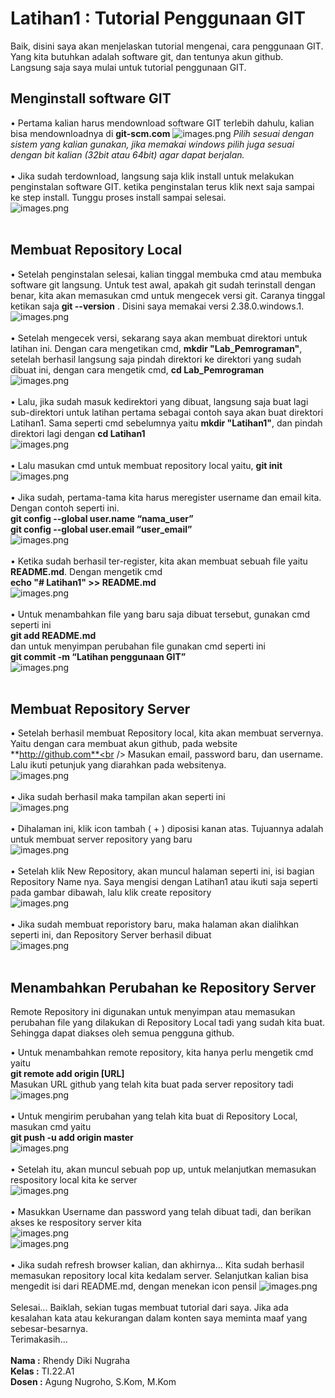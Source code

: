 # Latihan1 : Tutorial Penggunaan GIT
Baik, disini saya akan menjelaskan tutorial mengenai, cara penggunaan GIT. Yang kita butuhkan adalah software git, dan tentunya akun github. Langsung saja saya mulai untuk tutorial penggunaan GIT.

## Menginstall software GIT
• Pertama kalian harus mendownload software GIT terlebih dahulu, kalian bisa mendownloadnya di **git-scm.com**
![images.png](https://user-images.githubusercontent.com/115677376/196108566-074d323f-72f3-4759-ae6a-c3df9ba9e101.png)
*Pilih sesuai dengan sistem yang kalian gunakan, jika memakai windows pilih juga sesuai dengan bit kalian (32bit atau 64bit) agar dapat berjalan.*<br /><br />
• Jika sudah terdownload, langsung saja klik install untuk melakukan penginstalan software GIT. ketika penginstalan terus klik next saja sampai ke step install. Tunggu proses install sampai selesai.<br />
![images.png](https://user-images.githubusercontent.com/115677376/196108583-0ec83f0e-058a-41ae-9fe0-767074cae182.png)<br /><br />

## Membuat Repository Local
• Setelah penginstalan selesai, kalian tinggal membuka cmd atau membuka software git langsung. Untuk test awal, apakah git sudah terinstall dengan benar, kita akan memasukan cmd untuk mengecek versi git. Caranya tinggal ketikan saja **git --version** . Disini saya memakai versi 2.38.0.windows.1.<br />
![images.png](https://user-images.githubusercontent.com/115677376/196109813-b6560a1b-4527-452d-9b79-2fb990e373c6.png)<br /><br />
• Setelah mengecek versi, sekarang saya akan membuat direktori untuk latihan ini. Dengan cara mengetikan cmd, **mkdir "Lab_Pemrograman"**, setelah berhasil langsung saja pindah direktori ke direktori yang sudah dibuat ini, dengan cara mengetik cmd, **cd Lab_Pemrograman** <br />
![images.png](https://user-images.githubusercontent.com/115677376/196112707-6f11e4d4-492d-44cc-a249-39bad0ac42be.png)<br /><br />
• Lalu, jika sudah masuk kedirektori yang dibuat, langsung saja buat lagi sub-direktori untuk latihan pertama sebagai contoh saya akan buat direktori Latihan1. Sama seperti cmd sebelumnya yaitu **mkdir "Latihan1"**, dan pindah direktori lagi dengan **cd Latihan1**<br />
![images.png](https://user-images.githubusercontent.com/115677376/196113812-f0ac8fb6-c4ed-4cfe-b476-11a83bc5cf67.png)<br /><br />
• Lalu masukan cmd untuk membuat repository local yaitu, **git init**<br />
![images.png](https://user-images.githubusercontent.com/115677376/196116397-f8fa4b77-2ca5-429d-a1f5-c6f48762b3ab.png)<br /><br />
• Jika sudah, pertama-tama kita harus meregister username dan email kita. Dengan contoh seperti ini.<br />
**git config --global user.name “nama_user”**<br />**git config --global user.email “user_email”**<br />
![images.png](https://user-images.githubusercontent.com/115677376/196117123-41bc4cc6-1942-4590-83f2-48d6dba8b608.png)<br /><br />
• Ketika sudah berhasil ter-register, kita akan membuat sebuah file yaitu **README.md**. Dengan mengetik cmd<br />
**echo "# Latihan1" >> README.md**<br />
![images.png](https://user-images.githubusercontent.com/115677376/196118496-e3dc4d0f-2e21-4c78-a0e5-3edf36e32d04.png)<br /><br />
• Untuk menambahkan file yang baru saja dibuat tersebut, gunakan cmd seperti ini<br />
**git add README.md**<br />
dan untuk menyimpan perubahan file gunakan cmd seperti ini<br />
**git commit -m “Latihan penggunaan GIT”**<br />
![images.png](https://user-images.githubusercontent.com/115677376/196119783-7e42ad3f-e7ef-456d-a98e-3a175e1689b6.png)<br /><br />

## Membuat Repository Server
• Setelah berhasil membuat Repository local, kita akan membuat servernya. Yaitu dengan cara membuat akun github, pada website **http://github.com**<br />
Masukan email, password baru, dan username. Lalu ikuti petunjuk yang diarahkan pada websitenya.<br />
![images.png](https://user-images.githubusercontent.com/115677376/196124948-985b02c0-3723-44bc-8a59-6c5ce0cbe7fa.png)<br /><br />
• Jika sudah berhasil maka tampilan akan seperti ini<br />
![images.png](https://user-images.githubusercontent.com/115677376/196126555-3338753c-b5e7-4bba-990f-af6830b45cfa.png)<br /><br />
• Dihalaman ini, klik icon tambah ( + ) diposisi kanan atas. Tujuannya adalah untuk membuat server repository yang baru<br />
![images.png](https://user-images.githubusercontent.com/115677376/196127730-e37c2f9c-ef85-4cb0-87a0-f9430196fb41.png)<br /><br />
• Setelah klik New Repository, akan muncul halaman seperti ini, isi bagian Repository Name nya. Saya mengisi dengan Latihan1 atau ikuti saja seperti pada gambar dibawah, lalu klik create repository<br />
![images.png](https://user-images.githubusercontent.com/115677376/196129011-af6728ee-032d-4bd0-90dc-de07cd856795.png)<br /><br />
• Jika sudah membuat reporistory baru, maka halaman akan dialihkan seperti ini, dan Repository Server berhasil dibuat<br />
![images.png](https://user-images.githubusercontent.com/115677376/196130082-df3e7913-a789-4ed2-a0b7-8f3fa56e1d38.png)<br /><br />

## Menambahkan Perubahan ke Repository Server
Remote Repository ini digunakan untuk menyimpan atau memasukan perubahan file yang dilakukan di Repository Local tadi yang sudah kita buat. Sehingga dapat diakses oleh semua pengguna github.<br />

• Untuk menambahkan remote repository, kita hanya perlu mengetik cmd yaitu<br />
**git remote add origin [URL]**<br />
Masukan URL github yang telah kita buat pada server repository tadi
![images.png](https://user-images.githubusercontent.com/115677376/196132324-12bd4da9-d07d-431e-803e-d1a00110449e.png)<br /><br />
• Untuk mengirim perubahan yang telah kita buat di Repository Local, masukan cmd yaitu<br />
**git push -u add origin master**<br />
![images.png](https://user-images.githubusercontent.com/115677376/196143195-fd7ef5e6-67a2-4d86-88b8-577b2312044a.png)<br /><br />
• Setelah itu, akan muncul sebuah pop up, untuk melanjutkan memasukan respository local kita ke server<br />
![images.png](https://user-images.githubusercontent.com/115677376/196143235-7ec79bc5-5826-4505-b56c-cbd58cf654a8.png)<br /><br />
• Masukkan Username dan password yang telah dibuat tadi, dan berikan akses ke respository server kita<br />
![images.png](https://user-images.githubusercontent.com/115677376/196143239-c13f4819-b8ee-483f-9040-4f1e43e56236.png)<br />
![images.png](https://user-images.githubusercontent.com/115677376/196143243-aaedcce5-ffab-4ff3-8bd8-f0f5c00b0ccb.png)<br /><br />
• Jika sudah refresh browser kalian, dan akhirnya... Kita sudah berhasil memasukan repository local kita kedalam server. Selanjutkan kalian bisa mengedit isi dari README.md, dengan menekan icon pensil
![images.png](https://user-images.githubusercontent.com/115677376/196143245-c12f6b58-414e-4a10-895e-266bfc4d3147.png)<br /><br />
Selesai... Baiklah, sekian tugas membuat tutorial dari saya. Jika ada kesalahan kata atau kekurangan dalam konten saya meminta maaf yang sebesar-besarnya.<br /> Terimakasih...<br /><br />
**Nama  :** Rhendy Diki Nugraha<br />
**Kelas :** TI.22.A1<br />
**Dosen :** Agung Nugroho, S.Kom, M.Kom<br />

